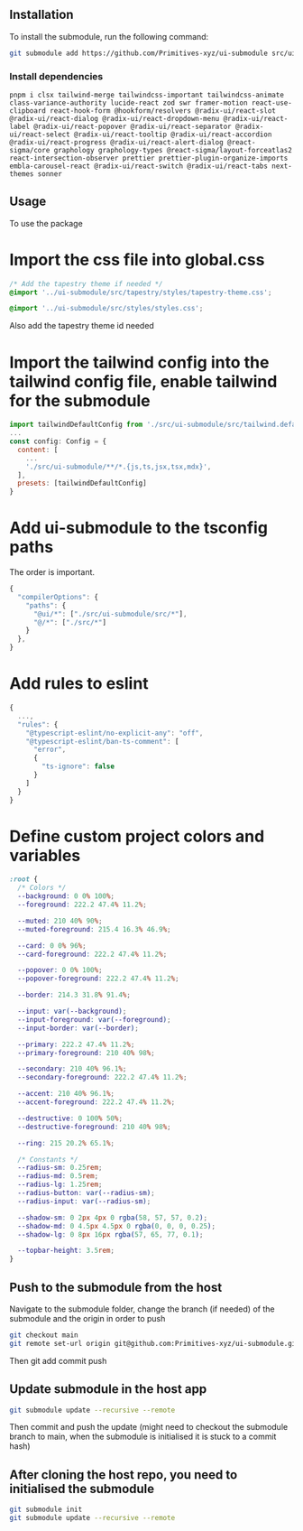 ## Installation

To install the submodule, run the following command:

```bash
git submodule add https://github.com/Primitives-xyz/ui-submodule src/ui-submodule
```

### Install dependencies

```
pnpm i clsx tailwind-merge tailwindcss-important tailwindcss-animate class-variance-authority lucide-react zod swr framer-motion react-use-clipboard react-hook-form @hookform/resolvers @radix-ui/react-slot @radix-ui/react-dialog @radix-ui/react-dropdown-menu @radix-ui/react-label @radix-ui/react-popover @radix-ui/react-separator @radix-ui/react-select @radix-ui/react-tooltip @radix-ui/react-accordion @radix-ui/react-progress @radix-ui/react-alert-dialog @react-sigma/core graphology graphology-types @react-sigma/layout-forceatlas2 react-intersection-observer prettier prettier-plugin-organize-imports embla-carousel-react @radix-ui/react-switch @radix-ui/react-tabs next-themes sonner
```

## Usage

To use the package

# Import the css file into global.css

```css
/* Add the tapestry theme if needed */
@import '../ui-submodule/src/tapestry/styles/tapestry-theme.css';

@import '../ui-submodule/src/styles/styles.css';
```

Also add the tapestry theme id needed

# Import the tailwind config into the tailwind config file, enable tailwind for the submodule

```javascript
import tailwindDefaultConfig from './src/ui-submodule/src/tailwind.default.config'
...
const config: Config = {
  content: [
    ...
    './src/ui-submodule/**/*.{js,ts,jsx,tsx,mdx}',
  ],
  presets: [tailwindDefaultConfig]
}
```

# Add ui-submodule to the tsconfig paths

The order is important.

```javascript
{
  "compilerOptions": {
    "paths": {
      "@ui/*": ["./src/ui-submodule/src/*"],
      "@/*": ["./src/*"]
    }
  },
}
```

# Add rules to eslint

```javascript
{
  ...,
  "rules": {
    "@typescript-eslint/no-explicit-any": "off",
    "@typescript-eslint/ban-ts-comment": [
      "error",
      {
        "ts-ignore": false
      }
    ]
  }
}
```

# Define custom project colors and variables

```css
:root {
  /* Colors */
  --background: 0 0% 100%;
  --foreground: 222.2 47.4% 11.2%;

  --muted: 210 40% 90%;
  --muted-foreground: 215.4 16.3% 46.9%;

  --card: 0 0% 96%;
  --card-foreground: 222.2 47.4% 11.2%;

  --popover: 0 0% 100%;
  --popover-foreground: 222.2 47.4% 11.2%;

  --border: 214.3 31.8% 91.4%;

  --input: var(--background);
  --input-foreground: var(--foreground);
  --input-border: var(--border);

  --primary: 222.2 47.4% 11.2%;
  --primary-foreground: 210 40% 98%;

  --secondary: 210 40% 96.1%;
  --secondary-foreground: 222.2 47.4% 11.2%;

  --accent: 210 40% 96.1%;
  --accent-foreground: 222.2 47.4% 11.2%;

  --destructive: 0 100% 50%;
  --destructive-foreground: 210 40% 98%;

  --ring: 215 20.2% 65.1%;

  /* Constants */
  --radius-sm: 0.25rem;
  --radius-md: 0.5rem;
  --radius-lg: 1.25rem;
  --radius-button: var(--radius-sm);
  --radius-input: var(--radius-sm);

  --shadow-sm: 0 2px 4px 0 rgba(58, 57, 57, 0.2);
  --shadow-md: 0 4.5px 4.5px 0 rgba(0, 0, 0, 0.25);
  --shadow-lg: 0 8px 16px rgba(57, 65, 77, 0.1);

  --topbar-height: 3.5rem;
}
```

## Push to the submodule from the host

Navigate to the submodule folder, change the branch (if needed) of the submodule and the origin in order to push

```bash
git checkout main
git remote set-url origin git@github.com:Primitives-xyz/ui-submodule.git
```

Then git add commit push

## Update submodule in the host app

```bash
git submodule update --recursive --remote
```

Then commit and push the update
(might need to checkout the submodule branch to main, when the submodule is initialised it is stuck to a commit hash)

## After cloning the host repo, you need to initialised the submodule

```bash
git submodule init
git submodule update --recursive --remote
```
